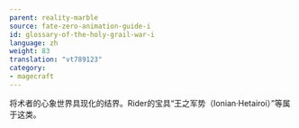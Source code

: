 ```yaml
---
parent: reality-marble
source: fate-zero-animation-guide-i
id: glossary-of-the-holy-grail-war-i
language: zh
weight: 83
translation: "vt789123"
category:
- magecraft
---
```


将术者的心象世界具现化的结界。Rider的宝具“王之军势（Ionian·Hetairoi）”等属于这类。
